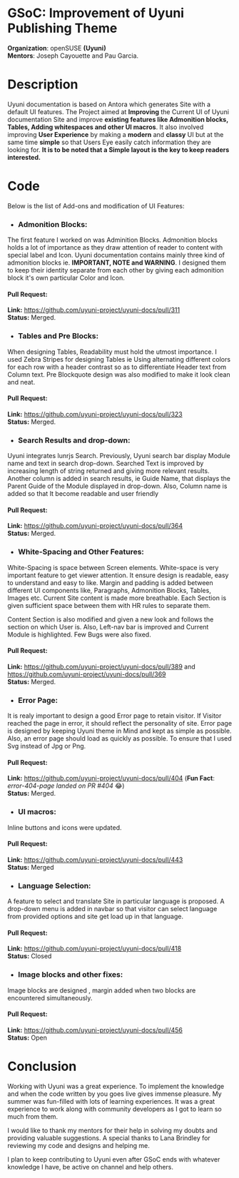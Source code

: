 # GSoC: Improvement of Uyuni Publishing Theme

**Organization**: openSUSE **(Uyuni)**   
**Mentors**: Joseph Cayouette and Pau Garcia.  

# Description  
Uyuni documentation is based on Antora which generates Site with a default UI features. The Project aimed at **Improving** the Current UI of Uyuni documentation Site and improve **existing features like Admonition blocks, Tables, Adding whitespaces and other UI macros**. It also involved improving **User Experience** by making a **modern** and **classy** UI but at the same time **simple** so that Users Eye easily catch information they are looking for. **It is to be noted that a Simple layout is the key to keep readers interested.**  

# Code
Below is the list of Add-ons and modification of UI Features:

- ###  Admonition Blocks:
The first feature I worked on was Adminition Blocks. Admonition blocks holds a lot of importance as they draw attention of reader to content with special label and Icon. Uyuni documentation contains mainly three kind of admonition blocks ie. **IMPORTANT, NOTE and WARNING**. I designed them to keep their identity separate from each other by giving each admonition block it's own particular Color and Icon.

#### Pull Request:  

**Link:** https://github.com/uyuni-project/uyuni-docs/pull/311  
**Status:** Merged.  

- ### Tables and Pre Blocks:  
When designing Tables, Readability must hold the utmost importance. I used Zebra Stripes for designing Tables ie Using alternating different colors for each row with a header contrast so as to differentiate Header text from Column text. Pre Blockquote design was also modified to make it look clean and neat.

#### Pull Request:  

**Link:** https://github.com/uyuni-project/uyuni-docs/pull/323  
**Status:** Merged.  

- ### Search Results and drop-down:
Uyuni integrates lunrjs Search. Previously, Uyuni search bar display Module name and text in search drop-down. Searched Text is improved by increasing length of string returned and giving more relevant results. Another column is added in search results, ie Guide Name, that displays the Parent Guide of the Module displayed in drop-down. Also, Column name is added so that It become readable and user friendly    

#### Pull Request:  

**Link:** https://github.com/uyuni-project/uyuni-docs/pull/364   
**Status:** Merged.  

- ### White-Spacing and Other Features:  
White-Spacing is space between Screen elements. White-space is very important feature to get viewer attention. It ensure design is readable, easy to understand and easy to like.
Margin and padding is added between different UI components like, Paragraphs, Admonition Blocks, Tables, Images etc. Current Site content is made more breathable. Each Section is given sufficient space between them with HR rules to separate them.  

Content Section is also modified and given a new look and follows the section on which User is. Also, Left-nav bar is improved and Current Module is highlighted. Few Bugs were also fixed.  
                  
#### Pull Request:  

**Link:** https://github.com/uyuni-project/uyuni-docs/pull/389 and https://github.com/uyuni-project/uyuni-docs/pull/369     
**Status:** Merged.  

- ### Error Page:  
It is realy important to design a good Error page to retain visitor. If Visitor reached the page in error, it should reflect the personality of site. Error page is designed by keeping Uyuni theme in Mind and kept as simple as possible. Also, an error page should load as quickly as possible. To ensure that I used Svg instead of Jpg or Png.  


#### Pull Request:  

**Link:** https://github.com/uyuni-project/uyuni-docs/pull/404 (**Fun Fact**: *error-404-page landed on PR #404* :joy:)      
**Status:** Merged.  

- ### UI macros:  
Inline buttons and icons were updated.  

#### Pull Request:  

**Link:** https://github.com/uyuni-project/uyuni-docs/pull/443     
**Status:** Merged  

- ### Language Selection:  
A feature to select and translate Site in particular language is proposed. A drop-down menu is added in navbar so that visitor can select language from provided options and site get load up in that language. 

#### Pull Request:  

**Link:** https://github.com/uyuni-project/uyuni-docs/pull/418    
**Status:** Closed  

- ### Image blocks and other fixes:  
Image blocks are designed , margin added when two blocks are encountered simultaneously.

#### Pull Request:  

**Link:** https://github.com/uyuni-project/uyuni-docs/pull/456    
**Status:** Open  

# Conclusion 
Working with Uyuni was a great experience. To implement the knowledge and when the code written by you goes live gives immense pleasure. My summer was fun-filled with lots of learning experiences. It was a great experience to work along with community developers as I got to learn so much from them.  

I would like to thank my mentors for their help in solving my doubts and providing valuable suggestions. A special thanks to Lana Brindley for reviewing my code and designs and helping me.  

I plan to keep contributing to Uyuni even after GSoC ends with whatever knowledge I have, be active on channel and help others. 

                  

